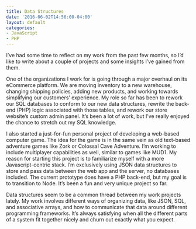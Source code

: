 ```yaml
---
title: Data Structures
date: '2016-06-02T14:56:00-04:00'
layout: default
categories:
- JavaScript
- PHP
---
```

I’ve had some time to reflect on my work from the past few months, so I’d like to write about a couple of projects and some insights I’ve gained from them.



One of the organizations I work for is going through a major overhaul on its eCommerce platform. We are moving inventory to a new warehouse, changing shipping policies, adding new products, and working towards simplifying our customers’ experience. My role so far has been to rework our SQL databases to conform to our new data structures, rewrite the back-end (PHP) logic associated with those tables, and rework our store website’s custom admin panel. It’s been a lot of work, but I’ve really enjoyed the chance to stretch out my SQL knowledge.



I also started a just-for-fun personal project of developing a web-based computer game. The idea for the game is in the same vein as old text-based adventure games like Zork or Colossal Cave Adventure. I’m working to include multiplayer capabilities as well, similar to games like MUD1. My reason for starting this project is to familiarize myself with a more Javascript-centric stack. I’m exclusively using JSON data structures to store and pass data between the web app and the server, no databases included. The current prototype does have a PHP back-end, but my goal is to transition to Node. It’s been a fun and very unique project so far.



Data structures seem to be a common thread between my work projects lately. My work involves different ways of organizing data, like JSON, SQL, and associative arrays, and how to communicate that data around different programming frameworks. It’s always satisfying when all the different parts of a system fit together nicely and churn out exactly what you expect.
